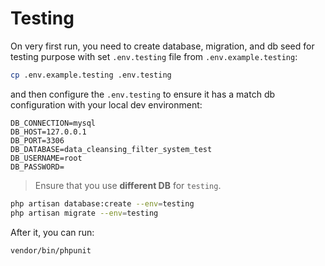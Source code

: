 Testing
=======

On very first run, you need to create database, migration, and db seed for testing purpose with set `.env.testing` file from `.env.example.testing`:

```bash
cp .env.example.testing .env.testing
```

and then configure the `.env.testing` to ensure it has a match db configuration with your local dev environment:

```env
DB_CONNECTION=mysql
DB_HOST=127.0.0.1
DB_PORT=3306
DB_DATABASE=data_cleansing_filter_system_test
DB_USERNAME=root
DB_PASSWORD=
```

> Ensure that you use **different DB** for `testing`.

```bash
php artisan database:create --env=testing
php artisan migrate --env=testing
```

After it, you can run:

```bash
vendor/bin/phpunit
````


